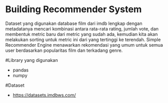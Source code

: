 # Building Recommender System
Dataset yang digunakan database film dari imdb lengkap dengan metadatanya mencari kombinasi antara rata-rata rating, jumlah vote, dan membentuk metric baru dari metric yang sudah ada, kemudian kita akan melakukan sorting untuk metric ini dari yang tertinggi ke terendah. Simple Recommender Engine menawarkan rekomendasi yang umum untuk semua user berdasarkan popularitas film dan terkadang genre.

#Library yang digunakan
* pandas 
* numpy 

#Dataset
* https://datasets.imdbws.com/

